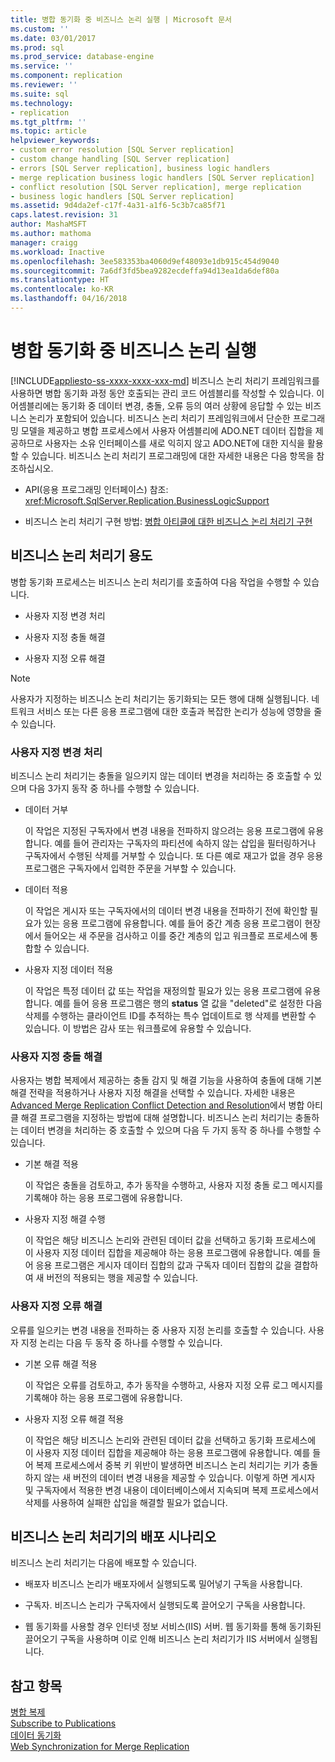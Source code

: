 ```yaml
---
title: 병합 동기화 중 비즈니스 논리 실행 | Microsoft 문서
ms.custom: ''
ms.date: 03/01/2017
ms.prod: sql
ms.prod_service: database-engine
ms.service: ''
ms.component: replication
ms.reviewer: ''
ms.suite: sql
ms.technology:
- replication
ms.tgt_pltfrm: ''
ms.topic: article
helpviewer_keywords:
- custom error resolution [SQL Server replication]
- custom change handling [SQL Server replication]
- errors [SQL Server replication], business logic handlers
- merge replication business logic handlers [SQL Server replication]
- conflict resolution [SQL Server replication], merge replication
- business logic handlers [SQL Server replication]
ms.assetid: 9d4da2ef-c17f-4a31-a1f6-5c3b7ca85f71
caps.latest.revision: 31
author: MashaMSFT
ms.author: mathoma
manager: craigg
ms.workload: Inactive
ms.openlocfilehash: 3ee583353ba4060d9ef48093e1db915c454d9040
ms.sourcegitcommit: 7a6df3fd5bea9282ecdeffa94d13ea1da6def80a
ms.translationtype: HT
ms.contentlocale: ko-KR
ms.lasthandoff: 04/16/2018
---
```

# <a name="execute-business-logic-during-merge-synchronization"></a>병합 동기화 중 비즈니스 논리 실행
[!INCLUDE[appliesto-ss-xxxx-xxxx-xxx-md](../../../includes/appliesto-ss-xxxx-xxxx-xxx-md.md)]
  비즈니스 논리 처리기 프레임워크를 사용하면 병합 동기화 과정 동안 호출되는 관리 코드 어셈블리를 작성할 수 있습니다. 이 어셈블리에는 동기화 중 데이터 변경, 충돌, 오류 등의 여러 상황에 응답할 수 있는 비즈니스 논리가 포함되어 있습니다. 비즈니스 논리 처리기 프레임워크에서 단순한 프로그래밍 모델을 제공하고 병합 프로세스에서 사용자 어셈블리에 ADO.NET 데이터 집합을 제공하므로 사용자는 소유 인터페이스를 새로 익히지 않고 ADO.NET에 대한 지식을 활용할 수 있습니다. 비즈니스 논리 처리기 프로그래밍에 대한 자세한 내용은 다음 항목을 참조하십시오.  
  
-   API(응용 프로그래밍 인터페이스) 참조: <xref:Microsoft.SqlServer.Replication.BusinessLogicSupport>  
  
-   비즈니스 논리 처리기 구현 방법: [병합 아티클에 대한 비즈니스 논리 처리기 구현](../../../relational-databases/replication/implement-a-business-logic-handler-for-a-merge-article.md)  
  
## <a name="uses-for-business-logic-handlers"></a>비즈니스 논리 처리기 용도  
 병합 동기화 프로세스는 비즈니스 논리 처리기를 호출하여 다음 작업을 수행할 수 있습니다.  
  
-   사용자 지정 변경 처리  
  
-   사용자 지정 충돌 해결  
  
-   사용자 지정 오류 해결  
  
> [!NOTE]  
>  사용자가 지정하는 비즈니스 논리 처리기는 동기화되는 모든 행에 대해 실행됩니다. 네트워크 서비스 또는 다른 응용 프로그램에 대한 호출과 복잡한 논리가 성능에 영향을 줄 수 있습니다.  
  
### <a name="custom-change-handling"></a>사용자 지정 변경 처리  
 비즈니스 논리 처리기는 충돌을 일으키지 않는 데이터 변경을 처리하는 중 호출할 수 있으며 다음 3가지 동작 중 하나를 수행할 수 있습니다.  
  
-   데이터 거부  
  
     이 작업은 지정된 구독자에서 변경 내용을 전파하지 않으려는 응용 프로그램에 유용합니다. 예를 들어 관리자는 구독자의 파티션에 속하지 않는 삽입을 필터링하거나 구독자에서 수행된 삭제를 거부할 수 있습니다. 또 다른 예로 재고가 없을 경우 응용 프로그램은 구독자에서 입력한 주문을 거부할 수 있습니다.  
  
-   데이터 적용  
  
     이 작업은 게시자 또는 구독자에서의 데이터 변경 내용을 전파하기 전에 확인할 필요가 있는 응용 프로그램에 유용합니다. 예를 들어 중간 계층 응용 프로그램이 현장에서 들어오는 새 주문을 검사하고 이를 중간 계층의 입고 워크플로 프로세스에 통합할 수 있습니다.  
  
-   사용자 지정 데이터 적용  
  
     이 작업은 특정 데이터 값 또는 작업을 재정의할 필요가 있는 응용 프로그램에 유용합니다. 예를 들어 응용 프로그램은 행의 **status** 열 값을 "deleted"로 설정한 다음 삭제를 수행하는 클라이언트 ID를 추적하는 특수 업데이트로 행 삭제를 변환할 수 있습니다. 이 방법은 감사 또는 워크플로에 유용할 수 있습니다.  
  
### <a name="custom-conflict-resolution"></a>사용자 지정 충돌 해결  
 사용자는 병합 복제에서 제공하는 충돌 감지 및 해결 기능을 사용하여 충돌에 대해 기본 해결 전략을 적용하거나 사용자 지정 해결을 선택할 수 있습니다. 자세한 내용은 [Advanced Merge Replication Conflict Detection and Resolution](../../../relational-databases/replication/merge/advanced-merge-replication-conflict-detection-and-resolution.md)에서 병합 아티클 해결 프로그램을 지정하는 방법에 대해 설명합니다. 비즈니스 논리 처리기는 충돌하는 데이터 변경을 처리하는 중 호출할 수 있으며 다음 두 가지 동작 중 하나를 수행할 수 있습니다.  
  
-   기본 해결 적용  
  
     이 작업은 충돌을 검토하고, 추가 동작을 수행하고, 사용자 지정 충돌 로그 메시지를 기록해야 하는 응용 프로그램에 유용합니다.  
  
-   사용자 지정 해결 수행  
  
     이 작업은 해당 비즈니스 논리와 관련된 데이터 값을 선택하고 동기화 프로세스에 이 사용자 지정 데이터 집합을 제공해야 하는 응용 프로그램에 유용합니다. 예를 들어 응용 프로그램은 게시자 데이터 집합의 값과 구독자 데이터 집합의 값을 결합하여 새 버전의 적용되는 행을 제공할 수 있습니다.  
  
### <a name="custom-error-resolution"></a>사용자 지정 오류 해결  
 오류를 일으키는 변경 내용을 전파하는 중 사용자 지정 논리를 호출할 수 있습니다. 사용자 지정 논리는 다음 두 동작 중 하나를 수행할 수 있습니다.  
  
-   기본 오류 해결 적용  
  
     이 작업은 오류를 검토하고, 추가 동작을 수행하고, 사용자 지정 오류 로그 메시지를 기록해야 하는 응용 프로그램에 유용합니다.  
  
-   사용자 지정 오류 해결 적용  
  
     이 작업은 해당 비즈니스 논리와 관련된 데이터 값을 선택하고 동기화 프로세스에 이 사용자 지정 데이터 집합을 제공해야 하는 응용 프로그램에 유용합니다. 예를 들어 복제 프로세스에서 중복 키 위반이 발생하면 비즈니스 논리 처리기는 키가 충돌하지 않는 새 버전의 데이터 변경 내용을 제공할 수 있습니다. 이렇게 하면 게시자 및 구독자에서 적용한 변경 내용이 데이터베이스에서 지속되며 복제 프로세스에서 삭제를 사용하여 실패한 삽입을 해결할 필요가 없습니다.  
  
## <a name="deployment-scenarios-for-business-logic-handlers"></a>비즈니스 논리 처리기의 배포 시나리오  
 비즈니스 논리 처리기는 다음에 배포할 수 있습니다.  
  
-   배포자 비즈니스 논리가 배포자에서 실행되도록 밀어넣기 구독을 사용합니다.  
  
-   구독자. 비즈니스 논리가 구독자에서 실행되도록 끌어오기 구독을 사용합니다.  
  
-   웹 동기화를 사용할 경우 인터넷 정보 서비스(IIS) 서버. 웹 동기화를 통해 동기화된 끌어오기 구독을 사용하며 이로 인해 비즈니스 논리 처리기가 IIS 서버에서 실행됩니다.  
  
## <a name="see-also"></a>참고 항목  
 [병합 복제](../../../relational-databases/replication/merge/merge-replication.md)   
 [Subscribe to Publications](../../../relational-databases/replication/subscribe-to-publications.md)   
 [데이터 동기화](../../../relational-databases/replication/synchronize-data.md)   
 [Web Synchronization for Merge Replication](../../../relational-databases/replication/web-synchronization-for-merge-replication.md)  
  
  
